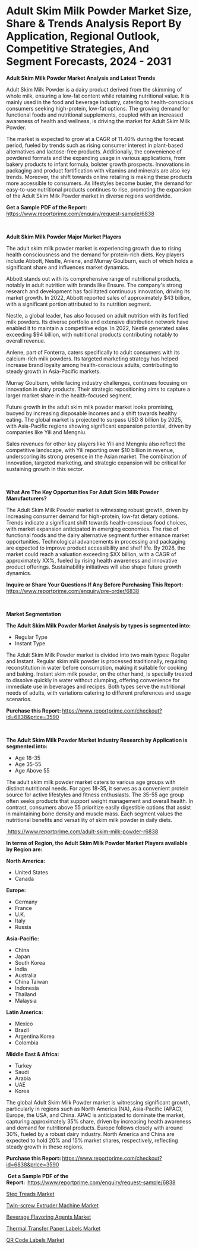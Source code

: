 <p><h1>Adult Skim Milk Powder Market Size, Share & Trends Analysis Report By Application, Regional Outlook, Competitive Strategies, And Segment Forecasts, 2024 - 2031</h1></p><p><strong>Adult Skim Milk Powder Market Analysis and Latest Trends</strong></p>
<p><p>Adult Skim Milk Powder is a dairy product derived from the skimming of whole milk, ensuring a low-fat content while retaining nutritional value. It is mainly used in the food and beverage industry, catering to health-conscious consumers seeking high-protein, low-fat options. The growing demand for functional foods and nutritional supplements, coupled with an increased awareness of health and wellness, is driving the market for Adult Skim Milk Powder.</p><p>The market is expected to grow at a CAGR of 11.40% during the forecast period, fueled by trends such as rising consumer interest in plant-based alternatives and lactose-free products. Additionally, the convenience of powdered formats and the expanding usage in various applications, from bakery products to infant formula, bolster growth prospects. Innovations in packaging and product fortification with vitamins and minerals are also key trends. Moreover, the shift towards online retailing is making these products more accessible to consumers. As lifestyles become busier, the demand for easy-to-use nutritional products continues to rise, promoting the expansion of the Adult Skim Milk Powder market in diverse regions worldwide.</p></p>
<p><strong>Get a Sample PDF of the Report:&nbsp;</strong> <a href="https://www.reportprime.com/enquiry/request-sample/6838">https://www.reportprime.com/enquiry/request-sample/6838</a></p>
<p>&nbsp;</p>
<p><strong>Adult Skim Milk Powder Major Market Players</strong></p>
<p><p>The adult skim milk powder market is experiencing growth due to rising health consciousness and the demand for protein-rich diets. Key players include Abbott, Nestle, Anlene, and Murray Goulburn, each of which holds a significant share and influences market dynamics.</p><p>Abbott stands out with its comprehensive range of nutritional products, notably in adult nutrition with brands like Ensure. The company's strong research and development has facilitated continuous innovation, driving its market growth. In 2022, Abbott reported sales of approximately $43 billion, with a significant portion attributed to its nutrition segment.</p><p>Nestle, a global leader, has also focused on adult nutrition with its fortified milk powders. Its diverse portfolio and extensive distribution network have enabled it to maintain a competitive edge. In 2022, Nestle generated sales exceeding $94 billion, with nutritional products contributing notably to overall revenue.</p><p>Anlene, part of Fonterra, caters specifically to adult consumers with its calcium-rich milk powders. Its targeted marketing strategy has helped increase brand loyalty among health-conscious adults, contributing to steady growth in Asia-Pacific markets.</p><p>Murray Goulburn, while facing industry challenges, continues focusing on innovation in dairy products. Their strategic repositioning aims to capture a larger market share in the health-focused segment.</p><p>Future growth in the adult skim milk powder market looks promising, buoyed by increasing disposable incomes and a shift towards healthy eating. The global market is projected to surpass USD 8 billion by 2025, with Asia-Pacific regions showing significant expansion potential, driven by companies like Yili and Mengniu.</p><p>Sales revenues for other key players like Yili and Mengniu also reflect the competitive landscape, with Yili reporting over $10 billion in revenue, underscoring its strong presence in the Asian market. The combination of innovation, targeted marketing, and strategic expansion will be critical for sustaining growth in this sector.</p></p>
<p>&nbsp;</p>
<p><strong>What Are The Key Opportunities For Adult Skim Milk Powder Manufacturers?</strong></p>
<p><p>The Adult Skim Milk Powder market is witnessing robust growth, driven by increasing consumer demand for high-protein, low-fat dietary options. Trends indicate a significant shift towards health-conscious food choices, with market expansion anticipated in emerging economies. The rise of functional foods and the dairy alternative segment further enhance market opportunities. Technological advancements in processing and packaging are expected to improve product accessibility and shelf life. By 2028, the market could reach a valuation exceeding $XX billion, with a CAGR of approximately XX%, fueled by rising health awareness and innovative product offerings. Sustainability initiatives will also shape future growth dynamics.</p></p>
<p><strong>Inquire or Share Your Questions If Any Before Purchasing This Report:</strong> <a href="https://www.reportprime.com/enquiry/pre-order/6838">https://www.reportprime.com/enquiry/pre-order/6838</a></p>
<p>&nbsp;</p>
<p><strong>Market Segmentation</strong></p>
<p><strong>The Adult Skim Milk Powder Market Analysis by types is segmented into:</strong></p>
<p><ul><li>Regular Type</li><li>Instant Type</li></ul></p>
<p><p>The Adult Skim Milk Powder market is divided into two main types: Regular and Instant. Regular skim milk powder is processed traditionally, requiring reconstitution in water before consumption, making it suitable for cooking and baking. Instant skim milk powder, on the other hand, is specially treated to dissolve quickly in water without clumping, offering convenience for immediate use in beverages and recipes. Both types serve the nutritional needs of adults, with variations catering to different preferences and usage scenarios.</p></p>
<p><strong>Purchase this Report:&nbsp;</strong><a href="https://www.reportprime.com/checkout?id=6838&price=3590">https://www.reportprime.com/checkout?id=6838&price=3590</a></p>
<p>&nbsp;</p>
<p><strong>The Adult Skim Milk Powder Market Industry Research by Application is segmented into:</strong></p>
<p><ul><li>Age 18-35</li><li>Age 35-55</li><li>Age Above 55</li></ul></p>
<p><p>The adult skim milk powder market caters to various age groups with distinct nutritional needs. For ages 18-35, it serves as a convenient protein source for active lifestyles and fitness enthusiasts. The 35-55 age group often seeks products that support weight management and overall health. In contrast, consumers above 55 prioritize easily digestible options that assist in maintaining bone density and muscle mass. Each segment values the nutritional benefits and versatility of skim milk powder in daily diets.</p></p>
<p><a href="https://www.reportprime.com/adult-skim-milk-powder-r6838">&nbsp;https://www.reportprime.com/adult-skim-milk-powder-r6838</a></p>
<p><strong>In terms of Region, the Adult Skim Milk Powder Market Players available by Region are:</strong></p>
<p>
    <p> <strong> North America: </strong>
        <ul>
            <li>United States</li>
            <li>Canada</li>
        </ul>
        </p> 
    <p> <strong> Europe: </strong>
        <ul>
            <li>Germany</li>
            <li>France</li>
            <li>U.K.</li>
            <li>Italy</li>
            <li>Russia</li>
        </ul>
        </p> 
    <p> <strong> Asia-Pacific: </strong>
        <ul>
            <li>China</li>
            <li>Japan</li>
            <li>South Korea</li>
            <li>India</li>
            <li>Australia</li>
            <li>China Taiwan</li>
            <li>Indonesia</li>
            <li>Thailand</li>
            <li>Malaysia</li>
        </ul>
        </p> 
    <p> <strong> Latin America: </strong>
        <ul>
            <li>Mexico</li>
            <li>Brazil</li>
            <li>Argentina Korea</li>
            <li>Colombia</li>
        </ul>
        </p> 
    <p> <strong> Middle East & Africa: </strong>
        <ul>
            <li>Turkey</li>
            <li>Saudi</li>
            <li>Arabia</li>
            <li>UAE</li>
            <li>Korea</li>
        </ul>
    </p>
    </p>
<p><p>The global Adult Skim Milk Powder market is witnessing significant growth, particularly in regions such as North America (NA), Asia-Pacific (APAC), Europe, the USA, and China. APAC is anticipated to dominate the market, capturing approximately 35% share, driven by increasing health awareness and demand for nutritional products. Europe follows closely with around 30%, fueled by a robust dairy industry. North America and China are expected to hold 20% and 15% market shares, respectively, reflecting steady growth in these regions.</p></p>
<p><strong>Purchase this Report: </strong><a href="https://www.reportprime.com/checkout?id=6838&price=3590">https://www.reportprime.com/checkout?id=6838&price=3590</a></p>
<p>&nbsp;<strong>Get a Sample PDF of the Report:&nbsp;&nbsp;</strong><a href="https://www.reportprime.com/enquiry/request-sample/6838">https://www.reportprime.com/enquiry/request-sample/6838</a></p>
<p><strong></strong></p>
<p><p><a href="https://medium.com/@swilliamn8765/market-trends-in-the-global-step-treads-market-forecast-and-analysis-2024-2031-3b00c3f57997">Step Treads Market</a></p><p><a href="https://issuu.com/reportprime-2/docs/twin-screw-extruder-machine-market-_74b914ea7b76b2">Twin-screw Extruder Machine Market</a></p><p><a href="https://github.com/GRUBBSCHARLES/Market-Research-Report-List-1/blob/main/beverage-flavoring-agents-market.md">Beverage Flavoring Agents Market</a></p><p><a href="https://www.linkedin.com/pulse/global-thermal-transfer-paper-labels-market-exploring-share-qo5gc?trackingId=8qRVVXSfQ2a78oTPxYeYLA%3D%3D">Thermal Transfer Paper Labels Market</a></p><p><a href="https://www.linkedin.com/pulse/qr-code-labels-market-size-growth-industry-analysis-segmentation-s51cc?trackingId=OiPfZiDDQ1C3mdWqxEDOCQ%3D%3D">QR Code Labels Market</a></p></p>